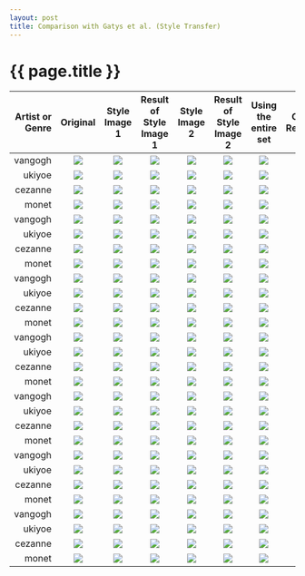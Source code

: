 ```yaml
---
layout: post
title: Comparison with Gatys et al. (Style Transfer)
---
```

{{ page.title }}
================

| Artist or Genre | Original | Style Image 1 | Result of Style Image 1 | Style Image 2 | Result of Style Image 2 | Using the entire set | Our Result |
|---:|:---:|:---------:|:----------:|:----------:|:----------:|:----------:|:----------:|
| vangogh | ![]({{site.baseurl}}/images/gatys-comparison-supplemental/resized/3_content.jpg) | ![]({{site.baseurl}}/images/gatys-comparison-supplemental/resized/resized_128/3_style_vangogh_0.jpg) | ![]({{site.baseurl}}/images/gatys-comparison-supplemental/resized/3_result_vangogh_0.jpg) |![]({{site.baseurl}}/images/gatys-comparison-supplemental/resized/resized_128/3_style_vangogh_1.jpg) | ![]({{site.baseurl}}/images/gatys-comparison-supplemental/resized/3_result_vangogh_1.jpg) | ![]({{site.baseurl}}/images/gatys-comparison-supplemental/resized/3_result_vangogh_total.jpg) | ![]({{site.baseurl}}/images/gatys-comparison-supplemental/resized/vangogh/3.jpg) |
| ukiyoe | ![]({{site.baseurl}}/images/gatys-comparison-supplemental/resized/3_content.jpg) | ![]({{site.baseurl}}/images/gatys-comparison-supplemental/resized/resized_128/3_style_ukiyoe_0.jpg) | ![]({{site.baseurl}}/images/gatys-comparison-supplemental/resized/3_result_ukiyoe_0.jpg) |![]({{site.baseurl}}/images/gatys-comparison-supplemental/resized/resized_128/3_style_ukiyoe_1.jpg) | ![]({{site.baseurl}}/images/gatys-comparison-supplemental/resized/3_result_ukiyoe_1.jpg) | ![]({{site.baseurl}}/images/gatys-comparison-supplemental/resized/3_result_ukiyoe_total.jpg) | ![]({{site.baseurl}}/images/gatys-comparison-supplemental/resized/ukiyoe/3.jpg) |
| cezanne | ![]({{site.baseurl}}/images/gatys-comparison-supplemental/resized/3_content.jpg) | ![]({{site.baseurl}}/images/gatys-comparison-supplemental/resized/resized_128/3_style_cezanne_0.jpg) | ![]({{site.baseurl}}/images/gatys-comparison-supplemental/resized/3_result_cezanne_0.jpg) |![]({{site.baseurl}}/images/gatys-comparison-supplemental/resized/resized_128/3_style_cezanne_1.jpg) | ![]({{site.baseurl}}/images/gatys-comparison-supplemental/resized/3_result_cezanne_1.jpg) | ![]({{site.baseurl}}/images/gatys-comparison-supplemental/resized/3_result_cezanne_total.jpg) | ![]({{site.baseurl}}/images/gatys-comparison-supplemental/resized/cezanne/3.jpg) |
| monet | ![]({{site.baseurl}}/images/gatys-comparison-supplemental/resized/3_content.jpg) | ![]({{site.baseurl}}/images/gatys-comparison-supplemental/resized/resized_128/3_style_monet_0.jpg) | ![]({{site.baseurl}}/images/gatys-comparison-supplemental/resized/3_result_monet_0.jpg) |![]({{site.baseurl}}/images/gatys-comparison-supplemental/resized/resized_128/3_style_monet_1.jpg) | ![]({{site.baseurl}}/images/gatys-comparison-supplemental/resized/3_result_monet_1.jpg) | ![]({{site.baseurl}}/images/gatys-comparison-supplemental/resized/3_result_monet_total.jpg) | ![]({{site.baseurl}}/images/gatys-comparison-supplemental/resized/monet/3.jpg) |
| vangogh | ![]({{site.baseurl}}/images/gatys-comparison-supplemental/resized/7_content.jpg) | ![]({{site.baseurl}}/images/gatys-comparison-supplemental/resized/resized_128/7_style_vangogh_0.jpg) | ![]({{site.baseurl}}/images/gatys-comparison-supplemental/resized/7_result_vangogh_0.jpg) |![]({{site.baseurl}}/images/gatys-comparison-supplemental/resized/resized_128/7_style_vangogh_1.jpg) | ![]({{site.baseurl}}/images/gatys-comparison-supplemental/resized/7_result_vangogh_1.jpg) | ![]({{site.baseurl}}/images/gatys-comparison-supplemental/resized/7_result_vangogh_total.jpg) | ![]({{site.baseurl}}/images/gatys-comparison-supplemental/resized/vangogh/7.jpg) |
| ukiyoe | ![]({{site.baseurl}}/images/gatys-comparison-supplemental/resized/7_content.jpg) | ![]({{site.baseurl}}/images/gatys-comparison-supplemental/resized/resized_128/7_style_ukiyoe_0.jpg) | ![]({{site.baseurl}}/images/gatys-comparison-supplemental/resized/7_result_ukiyoe_0.jpg) |![]({{site.baseurl}}/images/gatys-comparison-supplemental/resized/resized_128/7_style_ukiyoe_1.jpg) | ![]({{site.baseurl}}/images/gatys-comparison-supplemental/resized/7_result_ukiyoe_1.jpg) | ![]({{site.baseurl}}/images/gatys-comparison-supplemental/resized/7_result_ukiyoe_total.jpg) | ![]({{site.baseurl}}/images/gatys-comparison-supplemental/resized/ukiyoe/7.jpg) |
| cezanne | ![]({{site.baseurl}}/images/gatys-comparison-supplemental/resized/7_content.jpg) | ![]({{site.baseurl}}/images/gatys-comparison-supplemental/resized/resized_128/7_style_cezanne_0.jpg) | ![]({{site.baseurl}}/images/gatys-comparison-supplemental/resized/7_result_cezanne_0.jpg) |![]({{site.baseurl}}/images/gatys-comparison-supplemental/resized/resized_128/7_style_cezanne_1.jpg) | ![]({{site.baseurl}}/images/gatys-comparison-supplemental/resized/7_result_cezanne_1.jpg) | ![]({{site.baseurl}}/images/gatys-comparison-supplemental/resized/7_result_cezanne_total.jpg) | ![]({{site.baseurl}}/images/gatys-comparison-supplemental/resized/cezanne/7.jpg) |
| monet | ![]({{site.baseurl}}/images/gatys-comparison-supplemental/resized/7_content.jpg) | ![]({{site.baseurl}}/images/gatys-comparison-supplemental/resized/resized_128/7_style_monet_0.jpg) | ![]({{site.baseurl}}/images/gatys-comparison-supplemental/resized/7_result_monet_0.jpg) |![]({{site.baseurl}}/images/gatys-comparison-supplemental/resized/resized_128/7_style_monet_1.jpg) | ![]({{site.baseurl}}/images/gatys-comparison-supplemental/resized/7_result_monet_1.jpg) | ![]({{site.baseurl}}/images/gatys-comparison-supplemental/resized/7_result_monet_total.jpg) | ![]({{site.baseurl}}/images/gatys-comparison-supplemental/resized/monet/7.jpg) |
| vangogh | ![]({{site.baseurl}}/images/gatys-comparison-supplemental/resized/33_content.jpg) | ![]({{site.baseurl}}/images/gatys-comparison-supplemental/resized/resized_128/33_style_vangogh_0.jpg) | ![]({{site.baseurl}}/images/gatys-comparison-supplemental/resized/33_result_vangogh_0.jpg) |![]({{site.baseurl}}/images/gatys-comparison-supplemental/resized/resized_128/33_style_vangogh_1.jpg) | ![]({{site.baseurl}}/images/gatys-comparison-supplemental/resized/33_result_vangogh_1.jpg) | ![]({{site.baseurl}}/images/gatys-comparison-supplemental/resized/33_result_vangogh_total.jpg) | ![]({{site.baseurl}}/images/gatys-comparison-supplemental/resized/vangogh/33.jpg) |
| ukiyoe | ![]({{site.baseurl}}/images/gatys-comparison-supplemental/resized/33_content.jpg) | ![]({{site.baseurl}}/images/gatys-comparison-supplemental/resized/resized_128/33_style_ukiyoe_0.jpg) | ![]({{site.baseurl}}/images/gatys-comparison-supplemental/resized/33_result_ukiyoe_0.jpg) |![]({{site.baseurl}}/images/gatys-comparison-supplemental/resized/resized_128/33_style_ukiyoe_1.jpg) | ![]({{site.baseurl}}/images/gatys-comparison-supplemental/resized/33_result_ukiyoe_1.jpg) | ![]({{site.baseurl}}/images/gatys-comparison-supplemental/resized/33_result_ukiyoe_total.jpg) | ![]({{site.baseurl}}/images/gatys-comparison-supplemental/resized/ukiyoe/33.jpg) |
| cezanne | ![]({{site.baseurl}}/images/gatys-comparison-supplemental/resized/33_content.jpg) | ![]({{site.baseurl}}/images/gatys-comparison-supplemental/resized/resized_128/33_style_cezanne_0.jpg) | ![]({{site.baseurl}}/images/gatys-comparison-supplemental/resized/33_result_cezanne_0.jpg) |![]({{site.baseurl}}/images/gatys-comparison-supplemental/resized/resized_128/33_style_cezanne_1.jpg) | ![]({{site.baseurl}}/images/gatys-comparison-supplemental/resized/33_result_cezanne_1.jpg) | ![]({{site.baseurl}}/images/gatys-comparison-supplemental/resized/33_result_cezanne_total.jpg) | ![]({{site.baseurl}}/images/gatys-comparison-supplemental/resized/cezanne/33.jpg) |
| monet | ![]({{site.baseurl}}/images/gatys-comparison-supplemental/resized/33_content.jpg) | ![]({{site.baseurl}}/images/gatys-comparison-supplemental/resized/resized_128/33_style_monet_0.jpg) | ![]({{site.baseurl}}/images/gatys-comparison-supplemental/resized/33_result_monet_0.jpg) |![]({{site.baseurl}}/images/gatys-comparison-supplemental/resized/resized_128/33_style_monet_1.jpg) | ![]({{site.baseurl}}/images/gatys-comparison-supplemental/resized/33_result_monet_1.jpg) | ![]({{site.baseurl}}/images/gatys-comparison-supplemental/resized/33_result_monet_total.jpg) | ![]({{site.baseurl}}/images/gatys-comparison-supplemental/resized/monet/33.jpg) |
| vangogh | ![]({{site.baseurl}}/images/gatys-comparison-supplemental/resized/39_content.jpg) | ![]({{site.baseurl}}/images/gatys-comparison-supplemental/resized/resized_128/39_style_vangogh_0.jpg) | ![]({{site.baseurl}}/images/gatys-comparison-supplemental/resized/39_result_vangogh_0.jpg) |![]({{site.baseurl}}/images/gatys-comparison-supplemental/resized/resized_128/39_style_vangogh_1.jpg) | ![]({{site.baseurl}}/images/gatys-comparison-supplemental/resized/39_result_vangogh_1.jpg) | ![]({{site.baseurl}}/images/gatys-comparison-supplemental/resized/39_result_vangogh_total.jpg) | ![]({{site.baseurl}}/images/gatys-comparison-supplemental/resized/vangogh/39.jpg) |
| ukiyoe | ![]({{site.baseurl}}/images/gatys-comparison-supplemental/resized/39_content.jpg) | ![]({{site.baseurl}}/images/gatys-comparison-supplemental/resized/resized_128/39_style_ukiyoe_0.jpg) | ![]({{site.baseurl}}/images/gatys-comparison-supplemental/resized/39_result_ukiyoe_0.jpg) |![]({{site.baseurl}}/images/gatys-comparison-supplemental/resized/resized_128/39_style_ukiyoe_1.jpg) | ![]({{site.baseurl}}/images/gatys-comparison-supplemental/resized/39_result_ukiyoe_1.jpg) | ![]({{site.baseurl}}/images/gatys-comparison-supplemental/resized/39_result_ukiyoe_total.jpg) | ![]({{site.baseurl}}/images/gatys-comparison-supplemental/resized/ukiyoe/39.jpg) |
| cezanne | ![]({{site.baseurl}}/images/gatys-comparison-supplemental/resized/39_content.jpg) | ![]({{site.baseurl}}/images/gatys-comparison-supplemental/resized/resized_128/39_style_cezanne_0.jpg) | ![]({{site.baseurl}}/images/gatys-comparison-supplemental/resized/39_result_cezanne_0.jpg) |![]({{site.baseurl}}/images/gatys-comparison-supplemental/resized/resized_128/39_style_cezanne_1.jpg) | ![]({{site.baseurl}}/images/gatys-comparison-supplemental/resized/39_result_cezanne_1.jpg) | ![]({{site.baseurl}}/images/gatys-comparison-supplemental/resized/39_result_cezanne_total.jpg) | ![]({{site.baseurl}}/images/gatys-comparison-supplemental/resized/cezanne/39.jpg) |
| monet | ![]({{site.baseurl}}/images/gatys-comparison-supplemental/resized/39_content.jpg) | ![]({{site.baseurl}}/images/gatys-comparison-supplemental/resized/resized_128/39_style_monet_0.jpg) | ![]({{site.baseurl}}/images/gatys-comparison-supplemental/resized/39_result_monet_0.jpg) |![]({{site.baseurl}}/images/gatys-comparison-supplemental/resized/resized_128/39_style_monet_1.jpg) | ![]({{site.baseurl}}/images/gatys-comparison-supplemental/resized/39_result_monet_1.jpg) | ![]({{site.baseurl}}/images/gatys-comparison-supplemental/resized/39_result_monet_total.jpg) | ![]({{site.baseurl}}/images/gatys-comparison-supplemental/resized/monet/39.jpg) |
| vangogh | ![]({{site.baseurl}}/images/gatys-comparison-supplemental/resized/75_content.jpg) | ![]({{site.baseurl}}/images/gatys-comparison-supplemental/resized/resized_128/75_style_vangogh_0.jpg) | ![]({{site.baseurl}}/images/gatys-comparison-supplemental/resized/75_result_vangogh_0.jpg) |![]({{site.baseurl}}/images/gatys-comparison-supplemental/resized/resized_128/75_style_vangogh_1.jpg) | ![]({{site.baseurl}}/images/gatys-comparison-supplemental/resized/75_result_vangogh_1.jpg) | ![]({{site.baseurl}}/images/gatys-comparison-supplemental/resized/75_result_vangogh_total.jpg) | ![]({{site.baseurl}}/images/gatys-comparison-supplemental/resized/vangogh/75.jpg) |
| ukiyoe | ![]({{site.baseurl}}/images/gatys-comparison-supplemental/resized/75_content.jpg) | ![]({{site.baseurl}}/images/gatys-comparison-supplemental/resized/resized_128/75_style_ukiyoe_0.jpg) | ![]({{site.baseurl}}/images/gatys-comparison-supplemental/resized/75_result_ukiyoe_0.jpg) |![]({{site.baseurl}}/images/gatys-comparison-supplemental/resized/resized_128/75_style_ukiyoe_1.jpg) | ![]({{site.baseurl}}/images/gatys-comparison-supplemental/resized/75_result_ukiyoe_1.jpg) | ![]({{site.baseurl}}/images/gatys-comparison-supplemental/resized/75_result_ukiyoe_total.jpg) | ![]({{site.baseurl}}/images/gatys-comparison-supplemental/resized/ukiyoe/75.jpg) |
| cezanne | ![]({{site.baseurl}}/images/gatys-comparison-supplemental/resized/75_content.jpg) | ![]({{site.baseurl}}/images/gatys-comparison-supplemental/resized/resized_128/75_style_cezanne_0.jpg) | ![]({{site.baseurl}}/images/gatys-comparison-supplemental/resized/75_result_cezanne_0.jpg) |![]({{site.baseurl}}/images/gatys-comparison-supplemental/resized/resized_128/75_style_cezanne_1.jpg) | ![]({{site.baseurl}}/images/gatys-comparison-supplemental/resized/75_result_cezanne_1.jpg) | ![]({{site.baseurl}}/images/gatys-comparison-supplemental/resized/75_result_cezanne_total.jpg) | ![]({{site.baseurl}}/images/gatys-comparison-supplemental/resized/cezanne/75.jpg) |
| monet | ![]({{site.baseurl}}/images/gatys-comparison-supplemental/resized/75_content.jpg) | ![]({{site.baseurl}}/images/gatys-comparison-supplemental/resized/resized_128/75_style_monet_0.jpg) | ![]({{site.baseurl}}/images/gatys-comparison-supplemental/resized/75_result_monet_0.jpg) |![]({{site.baseurl}}/images/gatys-comparison-supplemental/resized/resized_128/75_style_monet_1.jpg) | ![]({{site.baseurl}}/images/gatys-comparison-supplemental/resized/75_result_monet_1.jpg) | ![]({{site.baseurl}}/images/gatys-comparison-supplemental/resized/75_result_monet_total.jpg) | ![]({{site.baseurl}}/images/gatys-comparison-supplemental/resized/monet/75.jpg) |
| vangogh | ![]({{site.baseurl}}/images/gatys-comparison-supplemental/resized/96_content.jpg) | ![]({{site.baseurl}}/images/gatys-comparison-supplemental/resized/resized_128/96_style_vangogh_0.jpg) | ![]({{site.baseurl}}/images/gatys-comparison-supplemental/resized/96_result_vangogh_0.jpg) |![]({{site.baseurl}}/images/gatys-comparison-supplemental/resized/resized_128/96_style_vangogh_1.jpg) | ![]({{site.baseurl}}/images/gatys-comparison-supplemental/resized/96_result_vangogh_1.jpg) | ![]({{site.baseurl}}/images/gatys-comparison-supplemental/resized/96_result_vangogh_total.jpg) | ![]({{site.baseurl}}/images/gatys-comparison-supplemental/resized/vangogh/96.jpg) |
| ukiyoe | ![]({{site.baseurl}}/images/gatys-comparison-supplemental/resized/96_content.jpg) | ![]({{site.baseurl}}/images/gatys-comparison-supplemental/resized/resized_128/96_style_ukiyoe_0.jpg) | ![]({{site.baseurl}}/images/gatys-comparison-supplemental/resized/96_result_ukiyoe_0.jpg) |![]({{site.baseurl}}/images/gatys-comparison-supplemental/resized/resized_128/96_style_ukiyoe_1.jpg) | ![]({{site.baseurl}}/images/gatys-comparison-supplemental/resized/96_result_ukiyoe_1.jpg) | ![]({{site.baseurl}}/images/gatys-comparison-supplemental/resized/96_result_ukiyoe_total.jpg) | ![]({{site.baseurl}}/images/gatys-comparison-supplemental/resized/ukiyoe/96.jpg) |
| cezanne | ![]({{site.baseurl}}/images/gatys-comparison-supplemental/resized/96_content.jpg) | ![]({{site.baseurl}}/images/gatys-comparison-supplemental/resized/resized_128/96_style_cezanne_0.jpg) | ![]({{site.baseurl}}/images/gatys-comparison-supplemental/resized/96_result_cezanne_0.jpg) |![]({{site.baseurl}}/images/gatys-comparison-supplemental/resized/resized_128/96_style_cezanne_1.jpg) | ![]({{site.baseurl}}/images/gatys-comparison-supplemental/resized/96_result_cezanne_1.jpg) | ![]({{site.baseurl}}/images/gatys-comparison-supplemental/resized/96_result_cezanne_total.jpg) | ![]({{site.baseurl}}/images/gatys-comparison-supplemental/resized/cezanne/96.jpg) |
| monet | ![]({{site.baseurl}}/images/gatys-comparison-supplemental/resized/96_content.jpg) | ![]({{site.baseurl}}/images/gatys-comparison-supplemental/resized/resized_128/96_style_monet_0.jpg) | ![]({{site.baseurl}}/images/gatys-comparison-supplemental/resized/96_result_monet_0.jpg) |![]({{site.baseurl}}/images/gatys-comparison-supplemental/resized/resized_128/96_style_monet_1.jpg) | ![]({{site.baseurl}}/images/gatys-comparison-supplemental/resized/96_result_monet_1.jpg) | ![]({{site.baseurl}}/images/gatys-comparison-supplemental/resized/96_result_monet_total.jpg) | ![]({{site.baseurl}}/images/gatys-comparison-supplemental/resized/monet/96.jpg) |
| vangogh | ![]({{site.baseurl}}/images/gatys-comparison-supplemental/resized/98_content.jpg) | ![]({{site.baseurl}}/images/gatys-comparison-supplemental/resized/resized_128/98_style_vangogh_0.jpg) | ![]({{site.baseurl}}/images/gatys-comparison-supplemental/resized/98_result_vangogh_0.jpg) |![]({{site.baseurl}}/images/gatys-comparison-supplemental/resized/resized_128/98_style_vangogh_1.jpg) | ![]({{site.baseurl}}/images/gatys-comparison-supplemental/resized/98_result_vangogh_1.jpg) | ![]({{site.baseurl}}/images/gatys-comparison-supplemental/resized/98_result_vangogh_total.jpg) | ![]({{site.baseurl}}/images/gatys-comparison-supplemental/resized/vangogh/98.jpg) |
| ukiyoe | ![]({{site.baseurl}}/images/gatys-comparison-supplemental/resized/98_content.jpg) | ![]({{site.baseurl}}/images/gatys-comparison-supplemental/resized/resized_128/98_style_ukiyoe_0.jpg) | ![]({{site.baseurl}}/images/gatys-comparison-supplemental/resized/98_result_ukiyoe_0.jpg) |![]({{site.baseurl}}/images/gatys-comparison-supplemental/resized/resized_128/98_style_ukiyoe_1.jpg) | ![]({{site.baseurl}}/images/gatys-comparison-supplemental/resized/98_result_ukiyoe_1.jpg) | ![]({{site.baseurl}}/images/gatys-comparison-supplemental/resized/98_result_ukiyoe_total.jpg) | ![]({{site.baseurl}}/images/gatys-comparison-supplemental/resized/ukiyoe/98.jpg) |
| cezanne | ![]({{site.baseurl}}/images/gatys-comparison-supplemental/resized/98_content.jpg) | ![]({{site.baseurl}}/images/gatys-comparison-supplemental/resized/resized_128/98_style_cezanne_0.jpg) | ![]({{site.baseurl}}/images/gatys-comparison-supplemental/resized/98_result_cezanne_0.jpg) |![]({{site.baseurl}}/images/gatys-comparison-supplemental/resized/resized_128/98_style_cezanne_1.jpg) | ![]({{site.baseurl}}/images/gatys-comparison-supplemental/resized/98_result_cezanne_1.jpg) | ![]({{site.baseurl}}/images/gatys-comparison-supplemental/resized/98_result_cezanne_total.jpg) | ![]({{site.baseurl}}/images/gatys-comparison-supplemental/resized/cezanne/98.jpg) |
| monet | ![]({{site.baseurl}}/images/gatys-comparison-supplemental/resized/98_content.jpg) | ![]({{site.baseurl}}/images/gatys-comparison-supplemental/resized/resized_128/98_style_monet_0.jpg) | ![]({{site.baseurl}}/images/gatys-comparison-supplemental/resized/98_result_monet_0.jpg) |![]({{site.baseurl}}/images/gatys-comparison-supplemental/resized/resized_128/98_style_monet_1.jpg) | ![]({{site.baseurl}}/images/gatys-comparison-supplemental/resized/98_result_monet_1.jpg) | ![]({{site.baseurl}}/images/gatys-comparison-supplemental/resized/98_result_monet_total.jpg) | ![]({{site.baseurl}}/images/gatys-comparison-supplemental/resized/monet/98.jpg) |
